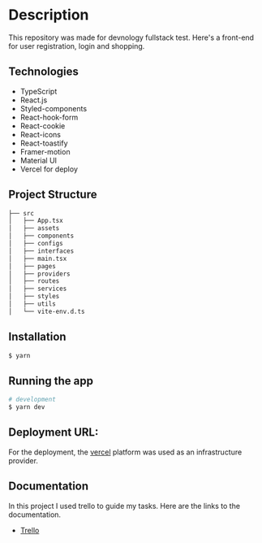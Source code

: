 # Description

This repository was made for devnology fullstack test. Here's a front-end for user registration, login and shopping.

## Technologies

- TypeScript 
- React.js
- Styled-components
- React-hook-form
- React-cookie
- React-icons
- React-toastify
- Framer-motion
- Material UI
- Vercel for deploy

## Project Structure
```bash
├── src
│   ├── App.tsx
│   ├── assets
│   ├── components
│   ├── configs
│   ├── interfaces
│   ├── main.tsx
│   ├── pages
│   ├── providers
│   ├── routes
│   ├── services
│   ├── styles
│   ├── utils
│   └── vite-env.d.ts
```

## Installation

```bash
$ yarn 
```

## Running the app

```bash
# development
$ yarn dev

```
## Deployment URL:

For the deployment, the [vercel](https://vercel.com/) platform was used as an infrastructure provider.

## Documentation

In this project I used trello to guide my tasks. Here are the links to the documentation.

- [Trello](https://trello.com/b/iQaaKzXK/devstore-frontend)
